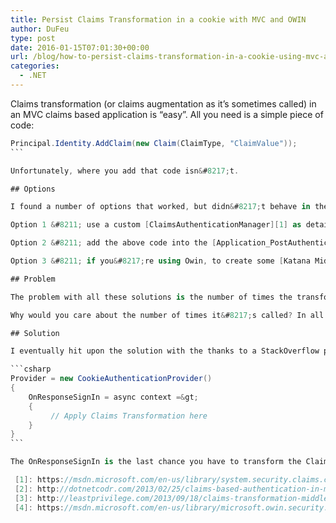 ```yaml
---
title: Persist Claims Transformation in a cookie with MVC and OWIN
author: DuFeu
type: post
date: 2016-01-15T07:01:30+00:00
url: /blog/how-to-persist-claims-transformation-in-a-cookie-using-mvc-and-owin/
categories:
  - .NET
---
```


Claims transformation (or claims augmentation as it&#8217;s sometimes called) in an MVC claims based application is &#8220;easy&#8221;. All you need is a simple piece of code:

````csharp
Principal.Identity.AddClaim(new Claim(ClaimType, "ClaimValue"));
```

Unfortunately, where you add that code isn&#8217;t.

## Options

I found a number of options that worked, but didn&#8217;t behave in the way I needed.

Option 1 &#8211; use a custom [ClaimsAuthenticationManager][1] as detailed on MSDN.

Option 2 &#8211; add the above code into the [Application_PostAuthenticateRequest][2] method of Global.asax

Option 3 &#8211; if you&#8217;re using Owin, to create some [Katana Middleware][3]

## Problem

The problem with all these solutions is the number of times the transformation takes place, i.e. how often that code is executed.

Why would you care about the number of times it&#8217;s called? In all the examples I found, you wouldn&#8217;t, as &#8220;magic strings&#8221; are being added to the claims, and therefore it&#8217;s really fast. In my case, and I&#8217;d imagine most real world cases, you&#8217;re likely to be making an IO bound call to a database or web service to lookup the extra claim. You _really_ don&#8217;t want to be doing that every _single_ page hit.

## Solution

I eventually hit upon the solution with the thanks to a StackOverflow post which [hinted at using the OnResponseSignIn of the CookieAuthenticationProvider][4]

```csharp
Provider = new CookieAuthenticationProvider()
{
    OnResponseSignIn = async context =&gt;
    {
         // Apply Claims Transformation here
    }
}
```

The OnResponseSignIn is the last chance you have to transform the ClaimsIdentity before it is serialized into a cookie during sign in. The code is only executed once, so no need to be concerned about performance when making a call to a lookup service.

 [1]: https://msdn.microsoft.com/en-us/library/system.security.claims.claimsauthenticationmanager(v=vs.110).aspx
 [2]: http://dotnetcodr.com/2013/02/25/claims-based-authentication-in-mvc4-with-net4-5-c-part-1-claims-transformation/
 [3]: http://leastprivilege.com/2013/09/18/claims-transformation-middleware-for-katana/
 [4]: https://msdn.microsoft.com/en-us/library/microsoft.owin.security.cookies.cookieauthenticationprovider.onresponsesignin(v=vs.113).aspx
````
